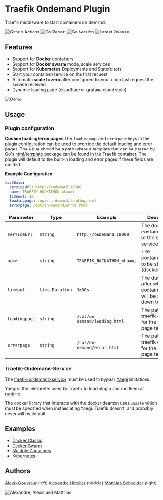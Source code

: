 
# Traefik Ondemand Plugin


Traefik middleware to start containers on demand.

![Github Actions](https://img.shields.io/github/workflow/status/acouvreur/traefik-ondemand-plugin/Build?style=flat-square)
![Go Report](https://goreportcard.com/badge/github.com/acouvreur/traefik-ondemand-plugin?style=flat-square)
![Go Version](https://img.shields.io/github/go-mod/go-version/acouvreur/traefik-ondemand-plugin?style=flat-square)
![Latest Release](https://img.shields.io/github/release/acouvreur/traefik-ondemand-plugin/all.svg?style=flat-square)

## Features

- Support for **Docker** containers
- Support for **Docker swarm** mode, scale services
- Support for **Kubernetes** Deployments and Statefulsets
- Start your container/service on the first request
- Automatic **scale to zero** after configured timeout upon last request the service received
- Dynamic loading page (cloudflare or grafana cloud style)

![Demo](./img/ondemand.gif)
## Usage

### Plugin configuration

**Custom loading/error pages**
The `loadingpage` and `errorpage` keys in the plugin configuration can be used to override the default loading and error pages. The value should be a path where a template that can be parsed by Go's [html/template](https://pkg.go.dev/html/template) package can be found in the Traefik container. The plugin will default to the built-in loading and error pages if these fields are omitted.

**Example Configuration**
```yml
testData:
  serviceUrl: http://ondemand:10000
  name: TRAEFIK_HACKATHON_whoami
  timeout: 1m
  loadingpage: /opt/on-demand/loading.html
  errorpage: /opt/on-demand/error.html
```

| Parameter    | Type            | Example                       | Description                                                             |
| ------------ | --------------- | --------------------------    | ----------------------------------------------------------------------- |
| `serviceUrl` | `string`        | `http://ondemand:10000`       | The docker container name, or the swarm service name                    |
| `name`       | `string`        | `TRAEFIK_HACKATHON_whoami`    | The container/service to be stopped (docker ps                          | docker service ls) |
| `timeout`    | `time.Duration` | `1m30s`                       | The duration after which the container/service will be scaled down to 0 |
| `loadingpage`| `string`        | `/opt/on-demand/loading.html` | The path in the traefik container for the loading page template         |
| `errorpage`  | `string`        | `/opt/on-demand/error.html`   | The path in the traefik container for the error page template           |

### Traefik-Ondemand-Service

The [traefik-ondemand-service](https://github.com/acouvreur/traefik-ondemand-service) must be used to bypass [Yaegi](https://github.com/traefik/yaegi) limitations.

Yaegi is the interpreter used by Traefik to load plugin and run them at runtime.

The docker library that interacts with the docker deamon uses `unsafe` which must be specified when instanciating Yaegi. Traefik doesn't, and probably never will by default.

## Examples

- [Docker Classic](./examples/docker_classic/)
- [Docker Swarm](./examples/docker_swarm/)
- [Multiple Containers](./examples/multiple_containers/)
- [Kubernetes](./examples/kubernetes/)

## Authors

[Alexis Couvreur](https://www.linkedin.com/in/alexis-couvreur/) (left)
[Alexandre Hiltcher](https://www.linkedin.com/in/alexandre-hiltcher/) (middle)
[Matthias Schneider](https://www.linkedin.com/in/matthias-schneider-18831baa/) (right)

![Alexandre, Alexis and Matthias](./img/gophers-traefik.png)
